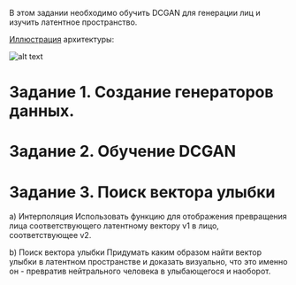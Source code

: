 В этом задании необходимо обучить DCGAN для генерации лиц и изучить латентное пространство. 


[Иллюстрация](https://github.com/znxlwm/tensorflow-MNIST-GAN-DCGAN) архитектуры:

![alt text](https://github.com/znxlwm/tensorflow-MNIST-GAN-DCGAN/raw/master/tensorflow_DCGAN.png)

# Задание 1. Создание генераторов данных.
# Задание 2. Обучение DCGAN
# Задание 3. Поиск вектора улыбки
a) Интерполяция
Использовать функцию для отображения превращения лица соответствующего латентному вектору v1 в лицо, соответствующее v2.
 
b) Поиск вектора улыбки
Придумать каким образом найти вектор улыбки в латентном пространстве и доказать визуально, что это именно он - превратив нейтрального человека в улыбающегося и наоборот.
